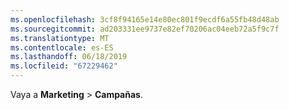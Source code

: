 ```yaml
---
ms.openlocfilehash: 3cf8f94165e14e80ec801f9ecdf6a55fb48d48ab
ms.sourcegitcommit: ad203331ee9737e82ef70206ac04eeb72a5f9c7f
ms.translationtype: MT
ms.contentlocale: es-ES
ms.lasthandoff: 06/18/2019
ms.locfileid: "67229462"
---
```

Vaya a **Marketing** > **Campañas**.